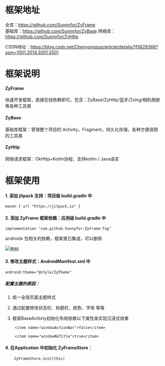 # 框架地址
全库：<https://github.com/Sunnyfor/ZyFrame>  
基础库：<https://github.com/Sunnyfor/ZyBase>
网络库：<https://github.com/Sunnyfor/ZyHttp>  

CSDN地址：<https://blog.csdn.net/Chenyongzuo/article/details/115629366?spm=1001.2014.3001.5501>


# 框架说明
#### ZyFrame  
快速开发框架，直接在线依赖即可，包含：ZyBase/ZyHttp/蓝牙/Zxing/相机相册等各种工具类
#### ZyBase
基础库框架：管理整个项目的 Activity，Fragment，持久化存储，各种方便调用的工具类
#### ZyHttp
网络请求框架：OkHttp+Kotlin协程，支持kotlin / Java语言


# 框架使用
#### 1. 添加 jitpack 支持：项目级 build.gradle 中
```
maven { url "https://jitpack.io" }
```

#### 2. 添加 ZyFrame 框架依赖：应用级 build.gradle 中
```
implementation ‘com.github.Sunnyfor:ZyFrame:Tag’
```
androidx 包相关的依赖，框架里已集成，可以删除

![例如](https://img-blog.csdnimg.cn/20210412165351309.png)

#### 3. 修改主题样式：AndroidManifest.xml 中
```
android:theme="@style/ZyTheme"
```

##### 配置主题的原因：

1. 统一全局页面主题样式

2. 通过配置修改状态栏、标题栏、颜色、字体 等等

3. 框架BaseAcitivty初始化布局依赖以下属性来实现沉浸式效果   
      
   ```
    <item name="windowActionBar">false</item>

    <item name="windowNoTitle">true</item>
   ```


#### 4. 在Application 中初始化 ZyFrameStore： 
```
    ZyFrameStore.init(this)
```
